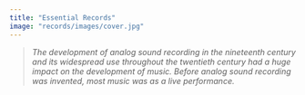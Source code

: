 ```yaml
---
title: "Essential Records"
image: "records/images/cover.jpg"
---
```


> *The development of analog sound recording in the nineteenth century and its widespread use throughout the twentieth century had a huge impact on the development of music. Before analog sound recording was invented, most music was as a live performance.*